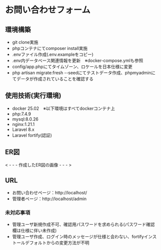 # お問い合わせフォーム

## 環境構築
- git clone実施
- phpコンテナにてcomposer install実施
- .envファイル作成(.env.exampleをコピー)
- .env内データベース関連情報を更新　※docker-compose.ymlも参照
- config/app.phpにてタイムゾーン、ロケールを日本仕様に変更
- php artisan migrate:fresh --seedにてテストデータ作成、phpmyadminにてデータが作成されていることを確認する

## 使用技術(実行環境)
- docker 25.02　※以下環境はすべてdockerコンテナ上
- php:7.4.9
- mysql:8.0.26
- nginx:1.21.1
- Laravel 8.x
- Laravel fortify(認証)

## ER図
< - - - 作成したER図の画像 - - - >

## URL
- お問い合わせページ：http://localhost/
- 管理者ページ：http://localhost/admin

### 未対応事項
- 管理ユーザ新規作成不可、確認用パスワードを求められる(パスワード確認欄は仕様に伴い未作成)
- 管理ユーザ作成、ログイン時のメッセージが仕様と会わない、fortifyインストールデフォルトからの変更方法が不明